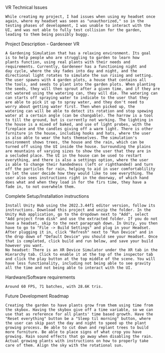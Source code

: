 VR Technical Issues

    While creating my project, I had issues when using my headset once 
    again, where my headset was seen as "unauthorized," so in the 
    testing phases of development, I was unable to interact with the 
    UI, and was not able to fully test collision for the garden, 
    leading to them being possibly buggy.

Project Description - Gardeneer VR

    A Gardening Simulation that has a relaxing environment. Its goal 
    is to help people who are struggling to garden to learn how 
    plants function, using real plants with their needs and 
    requirements. Currently, Gardeneer has a functioning night and 
    day cycle, where the sky fades into day and night, and the 
    directional light rotates to simulate the sun rising and setting. 
    The user spawns with 4 garden plots, a house that contains all 
    the tools, and seeds to plant into the garden plots. When planting 
    the seeds, they will then sprout after a given time, and if they are
    not watered using the watering can, they will die. The watering can
    can starts off spraying water to indicate to the user that they 
    are able to pick it up to spray water, and they don't need to 
    worry about getting water first. Then when picked up, the 
    watering can will be able to detect its rotation and stop spewing 
    water at a certain angle (can be changable). The harrow is a tool 
    to till the ground, but is currently not working. The lighting in 
    the house is a mixed of baked, and use of light probes, with the 
    fireplace and the candles giving off a warm light. There is other 
    furniture in the house, including hooks and hats, where the user 
    is also able to wear the hats themselves. The simulation's 
    environment shows trees, the house and the rain, which can be 
    turned off using the UI inside the house. Surrounding the plains 
    are mountains of varying sizes to show the user that they are in 
    a secluded place. The UI in the house can be used to restart 
    everything, and there is also a settings option, where the user 
    is able to change their handedness (left or righthanded) and turn 
    off the particles for rain, helping to aid in user comfortablility 
    to let the user decide how they would like to see everything. The 
    user also sees instructions right in the doorway, of which hand 
    does what and when they load in for the firs time, they have a 
    fade in, to not overwhelm them.

Complete Setup/Installation instructions

    Install Unity Hub using the 2022.3.44f1 editor version, follow its 
    instructions. Download this project and unzip the folder. In the 
    Unity Hub application, go to the dropdown next to "Add", select 
    "Add project from disk" and use the extracted folder. If you do not 
    have a headset, skip to the next paragraph down. In Unity, you then 
    have to go to "File -> Build Settings" and plug in your Headset. 
    After plugging it in, click "Refresh" next to "Run Device" and in 
    the drop down of "Default Device" you should see your Headset. Once 
    that is completed, click build and run below, and save your build 
    however you want.
    No headset: There is an XR Device Simulator under the XR tab in the 
    Hierarchy tab. Click to enable it at the top of the inspector tab 
    and click the play button at the top middle of the scene. You will 
    have less functionality, including not being able to see gravity 
    all the time and not being able to interact with the UI. 

Hardware/Software requirements

    Around 60 FPS, 71 batches, with 28.6K tris.

Future Development Roadmap

    Creating the garden to have plants grow from them using time from 
    the skybox. Having the skybox give off a time variable, so we can 
    use that as reference for all plants' time based growth. Have the 
    "Reset everything" button be a "Sleep til morning" button, where 
    the user can skip past the day and night to speed up the plant 
    growing process. Be able to cut down and replant trees to build 
    more furniture. Be able to place signs of what crop you have 
    growing. Rain sound effects that go away when disabling the rain. 
    Actual growing plants with instructions on how to properly take 
    care of them. Align the sky with the rotational sun.

